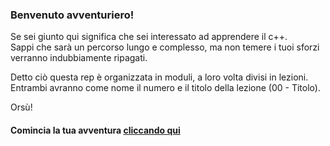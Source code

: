 ### Benvenuto avventuriero!  
Se sei giunto qui significa che sei interessato ad apprendere il c++.  
Sappi che sarà un percorso lungo e complesso, ma non temere i tuoi sforzi verranno indubbiamente ripagati.  

Detto ciò questa rep è organizzata in moduli, a loro volta divisi in lezioni.  
Entrambi avranno come nome il numero e il titolo della lezione (00 - Titolo).

Orsù!  
#### Comincia la tua avventura [cliccando qui](https://github.com/TheNeku/cpp-journey/blob/main/01%20-%20Bases/00%20-%20Intro.md)